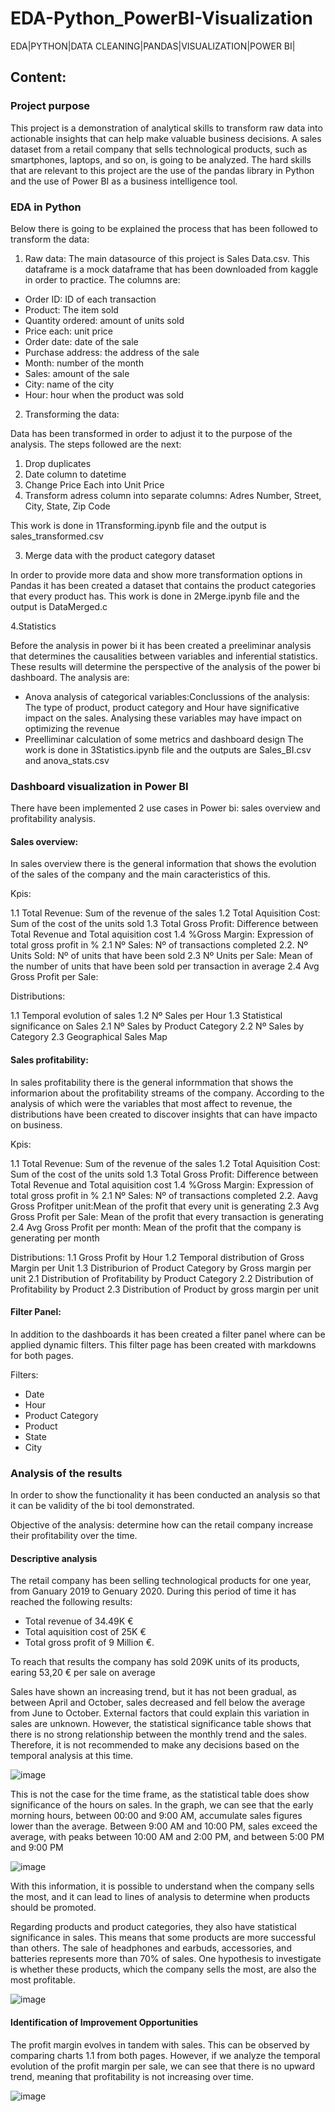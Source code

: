 # EDA-Python_PowerBI-Visualization
EDA|PYTHON|DATA CLEANING|PANDAS|VISUALIZATION|POWER BI|

## Content:
### Project purpose
This project is a demonstration of analytical skills to transform raw data into actionable insights that can help make valuable business decisions. A sales dataset from a retail company that sells technological products, such as smartphones, laptops, and so on, is going to be analyzed. The hard skills that are relevant to this project are the use of the pandas library in Python and the use of Power BI as a business intelligence tool.

### EDA in Python
Below there is going to be explained the process that has been followed to transform the data:

1. Raw data:
The main datasource of this project is Sales Data.csv. This dataframe is a mock dataframe that has been downloaded from kaggle in order to practice. The columns are:
- Order ID: ID of each transaction
- Product: The item sold
- Quantity ordered: amount of units sold
- Price each: unit price
- Order date: date of the sale
- Purchase address: the address of the sale
- Month: number of the month
- Sales: amount of the sale
- City: name of the city
- Hour: hour when the product was sold
2. Transforming the data:

  Data has been transformed in order to adjust it to the purpose of the analysis. The steps followed are the next:
  
1. Drop duplicates
2. Date column to datetime
3. Change Price Each into Unit Price
4. Transform adress column into separate columns: Adres Number, Street, City, State, Zip Code

This work is done in 1Transforming.ipynb file and the output is sales_transformed.csv

3. Merge data with the product category dataset

In order to provide more data and show more transformation options in Pandas it has been created a dataset that contains the product categories that every product has.
This work is done in 2Merge.ipynb file and the output is DataMerged.c

4.Statistics

Before the analysis in power bi it has been created a preeliminar analysis that determines the causalities between variables and inferential statistics. These results will determine the perspective of the analysis of the power bi dashboard.
The analysis are:
- Anova analysis of categorical variables:Conclussions of the analysis: The type of product, product category and Hour have significative impact on the sales. Analysing these variables may have impact on optimizing the revenue
- Preelliminar calculation of some metrics and dashboard design
The work is done in 3Statistics.ipynb file and the outputs are Sales_BI.csv and anova_stats.csv

### Dashboard visualization in Power BI

There have been implemented 2 use cases in Power bi: sales overview and profitability analysis.

#### Sales overview:

In sales overview there is the general information that shows the evolution of the sales of the company and the main caracteristics of this.

Kpis: 

1.1 Total Revenue: Sum of the revenue of the sales
1.2 Total Aquisition Cost: Sum of the cost of the units sold
1.3 Total Gross Profit: Difference between Total Revenue and Total aquisition cost
1.4 %Gross Margin: Expression of total gross profit in %
2.1 Nº Sales: Nº of transactions completed
2.2. Nº Units Sold: Nº of units that have been sold
2.3 Nº Units per Sale: Mean of the number of units that have been sold per transaction in average
2.4 Avg Gross Profit per Sale:

Distributions:

1.1 Temporal evolution of sales
1.2 Nº Sales per Hour
1.3 Statistical significance on Sales
2.1 Nº Sales by Product Category
2.2 Nº Sales by Category
2.3 Geographical Sales Map

#### Sales profitability:

In sales profitability there is the general informmation that shows the informarion about the profitability streams of the company. According to the analysis of which were the variables that most affect to revenue, the distributions have been created to discover insights that can have impacto on business.

Kpis:

1.1 Total Revenue: Sum of the revenue of the sales
1.2 Total Aquisition Cost: Sum of the cost of the units sold
1.3 Total Gross Profit: Difference between Total Revenue and Total aquisition cost
1.4 %Gross Margin: Expression of total gross profit in %
2.1 Nº Sales: Nº of transactions completed
2.2. Aavg Gross Profitper unit:Mean of the profit that every unit is generating
2.3 Avg Gross Profit per Sale: Mean of the profit that every transaction is generating
2.4 Avg Gross Profit per month: Mean of the profit that the company is generating per month

Distributions:
1.1 Gross Profit by Hour
1.2 Temporal distribution of Gross Margin per Unit
1.3 Distriburion of Product Category by Gross margin per unit
2.1 Distribution of Profitability by Product Category
2.2 Distribution of Profitability by Product
2.3 Distribution of Product by gross margin per unit


#### Filter Panel:

In addition to the dashboards it has been created a filter panel where can be applied dynamic filters. This filter page has been created with markdowns for both pages.

Filters:

- Date
- Hour
- Product Category
- Product
- State
- City


### Analysis of the results

In order to show the functionality it has been conducted an analysis so that it can be validity of the bi tool demonstrated.


Objective of the analysis: determine how can the retail company increase their profitability over the time.

#### Descriptive analysis

The retail company has been selling technological products for one year, from Ganuary 2019 to Genuary 2020. During this period of time it has reached the following results:

- Total revenue of 34.49K €
- Total aquisition cost of 25K €
- Total gross profit of 9 Million €.
  
To reach that results the company has sold 209K units of its products, earing 53,20 € per sale on average

Sales have shown an increasing trend, but it has not been gradual, as between April and October, sales decreased and fell below the average from June to October. External factors that could explain this variation in sales are unknown. However, the statistical significance table shows that there is no strong relationship between the monthly trend and the sales. Therefore, it is not recommended to make any decisions based on the temporal analysis at this time.

![image](https://github.com/user-attachments/assets/6ae60222-6251-4eb1-87be-e8873d02b3a6)


This is not the case for the time frame, as the statistical table does show significance of the hours on sales. In the graph, we can see that the early morning hours, between 00:00 and 9:00 AM, accumulate sales figures lower than the average. Between 9:00 AM and 10:00 PM, sales exceed the average, with peaks between 10:00 AM and 2:00 PM, and between 5:00 PM and 9:00 PM

![image](https://github.com/user-attachments/assets/35cd16d5-11c8-41f4-9509-e1a87629d767)

With this information, it is possible to understand when the company sells the most, and it can lead to lines of analysis to determine when products should be promoted.

Regarding products and product categories, they also have statistical significance in sales. This means that some products are more successful than others. The sale of headphones and earbuds, accessories, and batteries represents more than 70% of sales. One hypothesis to investigate is whether these products, which the company sells the most, are also the most profitable.

![image](https://github.com/user-attachments/assets/177ee81b-4031-43e2-b036-d8138044f5f9)



#### Identification of Improvement Opportunities

The profit margin evolves in tandem with sales. This can be observed by comparing charts 1.1 from both pages. However, if we analyze the temporal evolution of the profit margin per sale, we can see that there is no upward trend, meaning that profitability is not increasing over time.

![image](https://github.com/user-attachments/assets/0632ee27-4175-403e-b239-a432f5adec9a)



